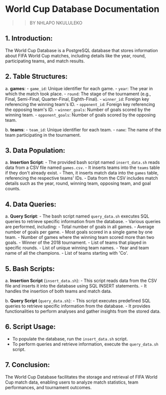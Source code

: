 # World Cup Database Documentation
>>BY NHLAPO NKULULEKO

## 1. Introduction:
   The World Cup Database is a PostgreSQL database that stores information about FIFA World Cup matches, including details like the year, round, participating teams, and match results.

## 2. Table Structures:

   a. **games**:
      - `game_id`: Unique identifier for each game.
      - `year`: The year in which the match took place.
      - `round`: The stage of the tournament (e.g., Final, Semi-Final, Quarter-Final, Eighth-Final).
      - `winner_id`: Foreign key referencing the winning team's ID.
      - `opponent_id`: Foreign key referencing the opposing team's ID.
      - `winner_goals`: Number of goals scored by the winning team.
      - `opponent_goals`: Number of goals scored by the opposing team.

   b. **teams**:
      - `team_id`: Unique identifier for each team.
      - `name`: The name of the team participating in the tournament.

## 3. Data Population:

   a. **Insertion Script**:
      - The provided bash script named `insert_data.sh` reads data from a CSV file named `games.csv`.
      - It inserts teams into the `teams` table if they don't already exist.
      - Then, it inserts match data into the `games` table, referencing the respective teams' IDs.
      - Data from the CSV includes match details such as the year, round, winning team, opposing team, and goal counts.

## 4. Data Queries:

   a. **Query Script**:
      - The bash script named `query_data.sh` executes SQL queries to retrieve specific information from the database.
      - Various queries are performed, including:
        - Total number of goals in all games.
        - Average number of goals per game.
        - Most goals scored in a single game by one team.
        - Number of games where the winning team scored more than two goals.
        - Winner of the 2018 tournament.
        - List of teams that played in specific rounds.
        - List of unique winning team names.
        - Year and team name of all the champions.
        - List of teams starting with 'Co'.

## 5. Bash Scripts:

   a. **Insertion Script** (`insert_data.sh`):
      - This script reads data from the CSV file and inserts it into the database using SQL INSERT statements.
      - It handles the insertion of both teams and match data.

   b. **Query Script** (`query_data.sh`):
      - This script executes predefined SQL queries to retrieve specific information from the database.
      - It provides functionalities to perform analyses and gather insights from the stored data.

## 6. Script Usage:

   - To populate the database, run the `insert_data.sh` script.
   - To perform queries and retrieve information, execute the `query_data.sh` script.

## 7. Conclusion:

   The World Cup Database facilitates the storage and retrieval of FIFA World Cup match data, enabling users to analyze match statistics, team performances, and tournament outcomes.
